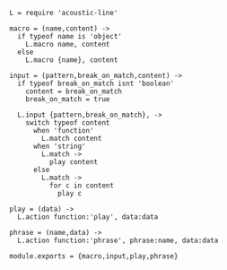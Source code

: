     L = require 'acoustic-line'

    macro = (name,content) ->
      if typeof name is 'object'
        L.macro name, content
      else
        L.macro {name}, content

    input = (pattern,break_on_match,content) ->
      if typeof break_on_match isnt 'boolean'
        content = break_on_match
        break_on_match = true

      L.input {pattern,break_on_match}, ->
        switch typeof content
          when 'function'
            L.match content
          when 'string'
            L.match ->
              play content
          else
            L.match ->
              for c in content
                play c

    play = (data) ->
      L.action function:'play', data:data

    phrase = (name,data) ->
      L.action function:'phrase', phrase:name, data:data

    module.exports = {macro,input,play,phrase}
